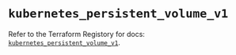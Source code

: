 # `kubernetes_persistent_volume_v1`

Refer to the Terraform Registory for docs: [`kubernetes_persistent_volume_v1`](https://registry.terraform.io/providers/hashicorp/kubernetes/2.25.2/docs/resources/persistent_volume_v1).
